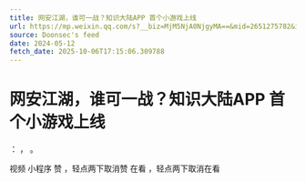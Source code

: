 ```yaml
---
title: 网安江湖，谁可一战？知识大陆APP 首个小游戏上线
url: https://mp.weixin.qq.com/s?__biz=MjM5NjA0NjgyMA==&mid=2651275782&idx=2&sn=cfdcfbf010d21742636c830c50bffc2f
source: Doonsec's feed
date: 2024-05-12
fetch_date: 2025-10-06T17:15:06.309788
---
```


# 网安江湖，谁可一战？知识大陆APP 首个小游戏上线

：
，
。

视频
小程序
赞
，轻点两下取消赞
在看
，轻点两下取消在看